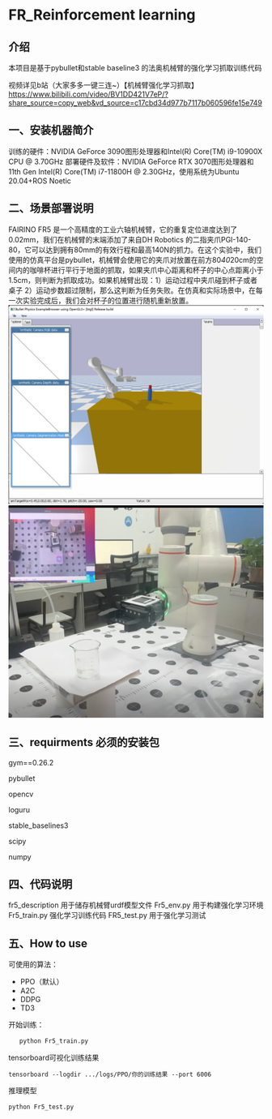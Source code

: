 # FR_Reinforcement learning

## 介绍
本项目是基于pybullet和stable baseline3 的法奥机械臂的强化学习抓取训练代码


视频详见b站（大家多多一键三连~）【机械臂强化学习抓取】 
https://www.bilibili.com/video/BV1DD421V7eP/?share_source=copy_web&vd_source=c17cbd34d977b7117b060596fe15e749
## 一、安装机器简介
训练的硬件：NVIDIA GeForce 3090图形处理器和Intel(R) Core(TM) i9-10900X CPU @ 3.70GHz
部署硬件及软件：NVIDIA GeForce RTX 3070图形处理器和11th Gen Intel(R) Core(TM) i7-11800H @ 2.30GHz，使用系统为Ubuntu 20.04+ROS Noetic

## 二、场景部署说明
FAIRINO FR5 是一个高精度的工业六轴机械臂，它的重复定位进度达到了0.02mm，我们在机械臂的末端添加了来自DH Robotics 的二指夹爪PGI-140-80，它可以达到拥有80mm的有效行程和最高140N的抓力。在这个实验中，我们使用的仿真平台是pybullet，机械臂会使用它的夹爪对放置在前方80*40*20cm的空间内的咖啡杯进行平行于地面的抓取，如果夹爪中心距离和杯子的中心点距离小于1.5cm，则判断为抓取成功。如果机械臂出现：1）运动过程中夹爪碰到杯子或者桌子 2）运动步数超过限制，那么这判断为任务失败。在仿真和实际场景中，在每一次实验完成后，我们会对杯子的位置进行随机重新放置。
![仿真场景](pic/sim.png "仿真场景")
![真实场景](pic/real.png "真实场景")

## 三、requirments 必须的安装包
gym==0.26.2

pybullet

opencv

loguru

stable_baselines3

scipy

numpy

## 四、代码说明
fr5_description
用于储存机械臂urdf模型文件
Fr5_env.py
用于构建强化学习环境
Fr5_train.py
强化学习训练代码
FR5_test.py
用于强化学习测试
## 五、How to use
可使用的算法：
- PPO（默认）
- A2C
- DDPG
- TD3

 开始训练：
```python
   python Fr5_train.py
```
tensorboard可视化训练结果

```
tensorboard --logdir .../logs/PPO/你的训练结果 --port 6006
```
推理模型
```
python Fr5_test.py
```
